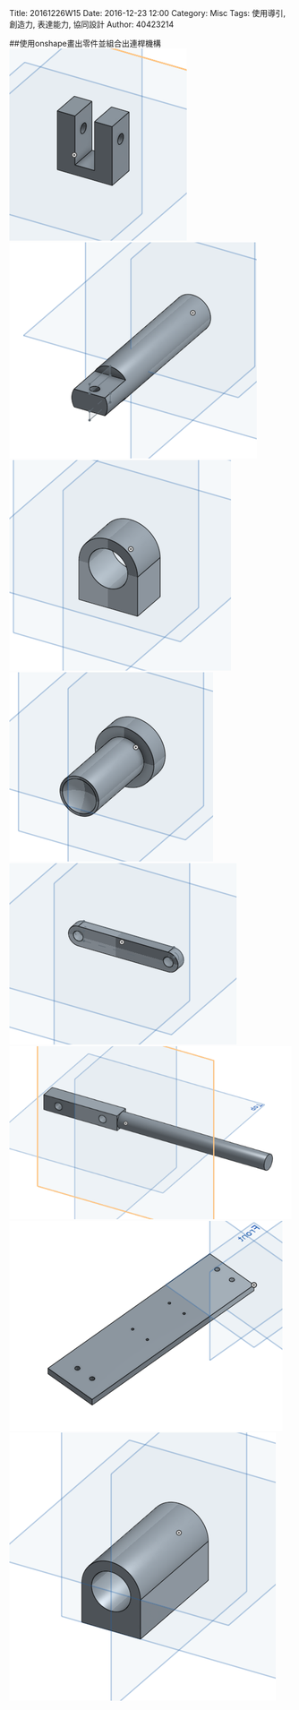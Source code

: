 Title: 20161226W15
Date: 2016-12-23 12:00
Category: Misc
Tags: 使用導引, 創造力, 表達能力, 協同設計
Author: 40423214


##使用onshape畫出零件並組合出連桿機構
<a><img src="../PICTURE/Components1.PNG"/><a>
<a><img src="../PICTURE/Components2.PNG"/><a>
<a><img src="../PICTURE/Components3.PNG"/><a>
<a><img src="../PICTURE/Components4.PNG"/><a>
<a><img src="../PICTURE/Components5.PNG"/><a>
<a><img src="../PICTURE/Components6.PNG"/><a>
<a><img src="../PICTURE/Components7.PNG"/><a>
<a><img src="../PICTURE/Components8.PNG"/><a>